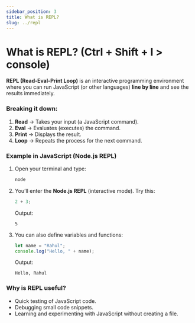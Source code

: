 ```yaml
---
sidebar_position: 3
title: What is REPL?
slug: ../repl
---
```


# What is REPL? (Ctrl + Shift + I > console)

**REPL (Read-Eval-Print Loop)** is an interactive programming environment where you can run JavaScript (or other languages) **line by line** and see the results immediately.

### **Breaking it down:**

1. **Read** → Takes your input (a JavaScript command).
2. **Eval** → Evaluates (executes) the command.
3. **Print** → Displays the result.
4. **Loop** → Repeats the process for the next command.

### **Example in JavaScript (Node.js REPL)**

1. Open your terminal and type:
   ```sh
   node
   ```
2. You’ll enter the **Node.js REPL** (interactive mode). Try this:
   ```js
   2 + 3;
   ```
   Output:
   ```
   5
   ```
3. You can also define variables and functions:
   ```js
   let name = "Rahul";
   console.log("Hello, " + name);
   ```
   Output:
   ```
   Hello, Rahul
   ```

### **Why is REPL useful?**

- Quick testing of JavaScript code.
- Debugging small code snippets.
- Learning and experimenting with JavaScript without creating a file.
